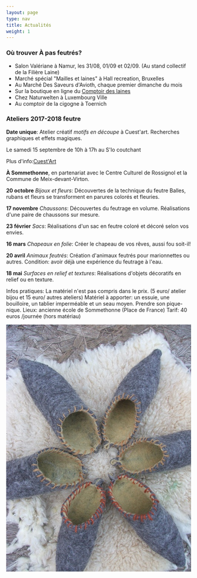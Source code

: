 ```yaml
---
layout: page
type: nav
title: Actualités
weight: 1
---
```


### Où trouver À pas feutrés?

- Salon Valériane à Namur, les 31/08, 01/09 et 02/09. (Au stand collectif de la Filière Laine)
- Marché spécial "Mailles et laines" à Hall recreation, Bruxelles
- Au Marché Des Saveurs d'Avioth, chaque premier dimanche du mois
- Sur la boutique en ligne du [Comptoir des laines](https://comptoirdeslaines.be/shop/a-pas-feutres-boutique?flag=1)
- Chez Naturwelten à Luxembourg Ville
- Au comptoir de la cigogne à Toernich



 
### Ateliers 2017-2018 feutre    


__Date unique__: Atelier créatif *motifs en découpe* à
Cuest'art. Recherches graphiques et effets magiques.

Le samedi 15 septembre de 10h à 17h au S'lo coutchant

Plus d'info:[Cuest'Art](https://www.cuestart.be/stages-et-animations/stages-pour-adultes/)


__À Sommethonne__, en partenariat avec le Centre Culturel de Rossignol et la Commune de Meix-devant-Virton.

__20 octobre__ *Bijoux et fleurs*:
Découvertes de la technique du feutre
Balles, rubans et fleurs se transforment en parures colorés et fleuries.

__17 novembre__ *Chaussons*:
Découvertes du feutrage en volume.
Réalisations d'une paire de chaussons sur mesure.

__23 février__ *Sacs*:
Réalisations d'un sac en feutre coloré et décoré selon vos envies.

__16 mars__ *Chapeaux en folie*:
Créer le chapeau de vos rêves, aussi fou soit-il!

__20 avril__ *Animaux feutrés*:
Création d'animaux feutrés pour marionnettes ou autres.
Condition: avoir déjà une expérience du feutrage à l'eau. 

__18 mai__ *Surfaces en relief et textures*:
Réalisations d'objets décoratifs en relief ou en texture.

Infos pratiques:
La matériel n'est pas compris dans le prix. (5 euro/ atelier bijou et 15 euro/ autres ateliers)
Matériel à apporter: un essuie, une bouilloire, un tablier imperméable et un seau moyen.
Prendre son pique-nique.
Lieux: ancienne école de Sommethonne (Place de France)
Tarif: 40 euros /journée (hors matériau)




  
<div class="centered"><img src="actus.jpg" alt="chaussons pointus"></div>
<!--p class="rss-subscribe">s'inscrire au <a href="{{ "/feed.xml" | prepend: site.baseurl }}">flux RSS</a></p-->

